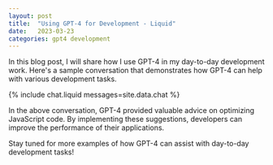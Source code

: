 ```yaml
---
layout: post
title:  "Using GPT-4 for Development - Liquid"
date:   2023-03-23
categories: gpt4 development
---
```


In this blog post, I will share how I use GPT-4 in my day-to-day development work. Here's a sample conversation that demonstrates how GPT-4 can help with various development tasks.

{% include chat.liquid messages=site.data.chat %}


In the above conversation, GPT-4 provided valuable advice on optimizing JavaScript code. By implementing these suggestions, developers can improve the performance of their applications.

Stay tuned for more examples of how GPT-4 can assist with day-to-day development tasks!
